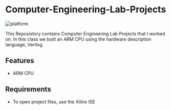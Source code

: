 # Computer-Engineering-Lab-Projects

![platform](https://img.shields.io/badge/platform-Verilog-brightgreen.svg)

This Reposistory contains Computer Engineering Lab Projects that I worked on. In this class
we built an ARM CPU using the hardware description language, Verilog.

## Features
- ARM CPU

## Requirements
- To open project files, use the Xilinx ISE


